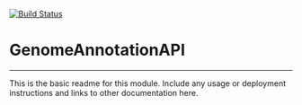 [![Build Status](https://travis-ci.org/scanon/GenomeAnnotationAPI.svg?branch=master)](https://travis-ci.org/scanon/GenomeAnnotationAPI)

# GenomeAnnotationAPI
---

This is the basic readme for this module. Include any usage or deployment instructions and links to other documentation here.
